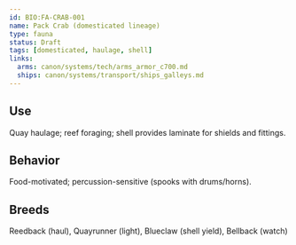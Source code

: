 ```yaml
---
id: BIO:FA-CRAB-001
name: Pack Crab (domesticated lineage)
type: fauna
status: Draft
tags: [domesticated, haulage, shell]
links:
  arms: canon/systems/tech/arms_armor_c700.md
  ships: canon/systems/transport/ships_galleys.md
---
```


## Use
Quay haulage; reef foraging; shell provides laminate for shields and fittings.

## Behavior
Food-motivated; percussion-sensitive (spooks with drums/horns).

## Breeds
Reedback (haul), Quayrunner (light), Blueclaw (shell yield), Bellback (watch)
